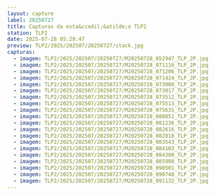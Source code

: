 ```yaml
---
layout: capture
label: 20250727
title: Capturas da esta&ccedil;&atilde;o TLP2
station: TLP2
date: 2025-07-28 05:29:47
preview: TLP2/2025/202507/20250727/stack.jpg
capturas:
  - imagem: TLP2/2025/202507/20250727/M20250728_052947_TLP_2P.jpg
  - imagem: TLP2/2025/202507/20250727/M20250728_071116_TLP_2P.jpg
  - imagem: TLP2/2025/202507/20250727/M20250728_071206_TLP_2P.jpg
  - imagem: TLP2/2025/202507/20250727/M20250728_071424_TLP_2P.jpg
  - imagem: TLP2/2025/202507/20250727/M20250728_073008_TLP_2P.jpg
  - imagem: TLP2/2025/202507/20250727/M20250728_073017_TLP_2P.jpg
  - imagem: TLP2/2025/202507/20250727/M20250728_073512_TLP_2P.jpg
  - imagem: TLP2/2025/202507/20250727/M20250728_075513_TLP_2P.jpg
  - imagem: TLP2/2025/202507/20250727/M20250728_075631_TLP_2P.jpg
  - imagem: TLP2/2025/202507/20250727/M20250728_080851_TLP_2P.jpg
  - imagem: TLP2/2025/202507/20250727/M20250728_081236_TLP_2P.jpg
  - imagem: TLP2/2025/202507/20250727/M20250728_082616_TLP_2P.jpg
  - imagem: TLP2/2025/202507/20250727/M20250728_082818_TLP_2P.jpg
  - imagem: TLP2/2025/202507/20250727/M20250728_083543_TLP_2P.jpg
  - imagem: TLP2/2025/202507/20250727/M20250728_084103_TLP_2P.jpg
  - imagem: TLP2/2025/202507/20250727/M20250728_084300_TLP_2P.jpg
  - imagem: TLP2/2025/202507/20250727/M20250728_085908_TLP_2P.jpg
  - imagem: TLP2/2025/202507/20250727/M20250728_090501_TLP_2P.jpg
  - imagem: TLP2/2025/202507/20250727/M20250728_090748_TLP_2P.jpg
  - imagem: TLP2/2025/202507/20250727/M20250728_091132_TLP_2P.jpg
---
```

